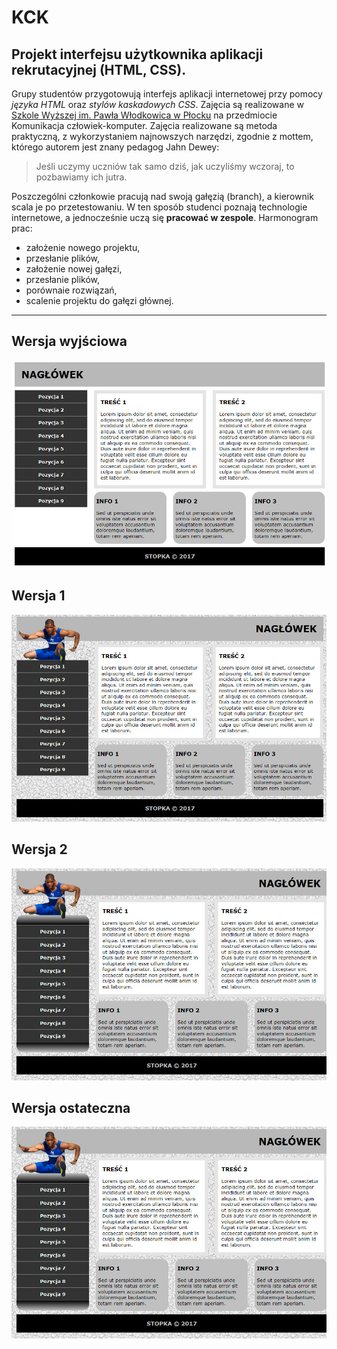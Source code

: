# KCK

## Projekt interfejsu użytkownika aplikacji rekrutacyjnej (HTML, CSS). ##

Grupy studentów przygotowują interfejs aplikacji internetowej przy pomocy *języka HTML* oraz *stylów kaskadowych CSS*. Zajęcia są realizowane w [Szkole Wyższej im. Pawła Włodkowica w Płocku](http://www.wlodkowic.pl) na przedmiocie Komunikacja człowiek-komputer. Zajęcia realizowane są metoda praktyczną, z wykorzystaniem najnowszych narzędzi, zgodnie z mottem, którego autorem jest znany pedagog Jahn Dewey:
>Jeśli uczymy uczniów tak samo dziś, jak uczyliśmy wczoraj, to pozbawiamy ich jutra.

Poszczególni członkowie pracują nad swoją gałęzią (branch), a kierownik scala je po przetestowaniu. W ten sposób studenci poznają technologie internetowe, a jednocześnie uczą się **pracować w zespole**. Harmonogram prac:
- założenie nowego projektu,
- przesłanie plików,
- założenie nowej gałęzi,
- przesłanie plików,
- porównaie rozwiązań,
- scalenie projektu do gałęzi głównej.

----------------------------------------------------------

## Wersja wyjściowa ##
![wersja0](wer0.jpg)

## Wersja 1 ##
![wersja1](wer2.jpg)

## Wersja 2 ##
![wersja2](wer3.jpg)

## Wersja ostateczna ##
![wersja3](wer3.jpg)
